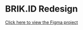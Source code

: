 # BRIK.ID Redesign

[Click here to view the Figma project](https://www.figma.com/design/T6PSCT6FW4Gc9ALtHXPCgi/BRIK.ID-Redesign?node-id=0-1&t=pFsAzbv8uA3IeUYL-1)
